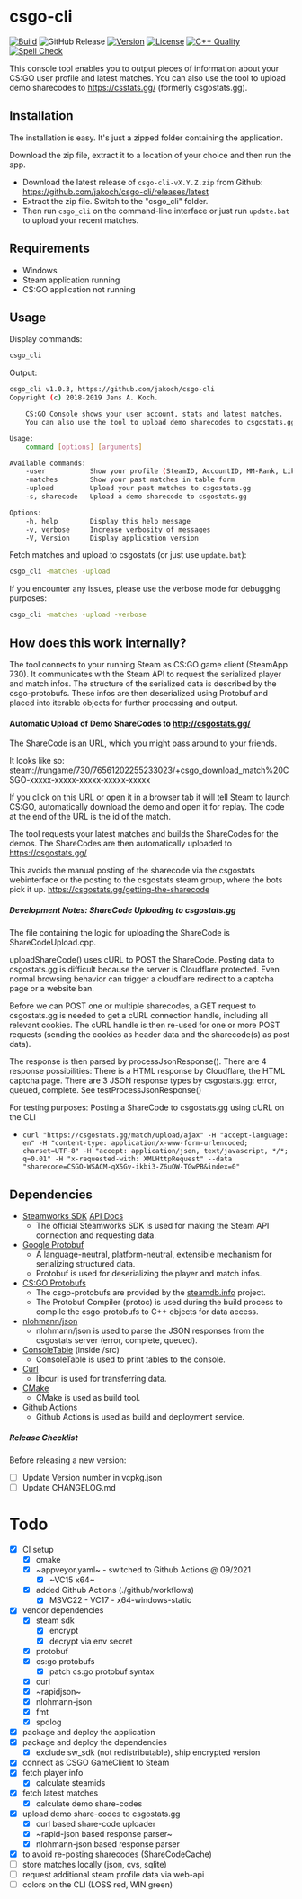 # csgo-cli

[![Build](https://github.com/jakoch/csgo-cli/actions/workflows/build.yml/badge.svg?branch=main)](https://github.com/jakoch/csgo-cli/actions/workflows/build.yml) ![GitHub Release](https://img.shields.io/github/v/release/jakoch/csgo-cli?style=flat-square&label=Latest%20Release) [![Version](https://img.shields.io/badge/dynamic/json?url=https://raw.githubusercontent.com/jakoch/csgo-cli/main/vcpkg.json&label=Dev%20Version%20(main)&query=$[%27version%27]&color=blue)](https://github.com/jakoch/csgo-cli/releases/latest) [![License](https://img.shields.io/github/license/jakoch/csgo-cli.svg)](https://github.com/jakoch/csgo-cli/blob/main/LICENSE) [![C++ Quality](https://github.com/jakoch/csgo-cli/actions/workflows/cpp-quality.yml/badge.svg)](https://github.com/jakoch/csgo-cli/actions/workflows/cpp-quality.yml) [![Spell Check](https://github.com/jakoch/csgo-cli/actions/workflows/check-spelling.yml/badge.svg)](https://github.com/jakoch/csgo-cli/actions/workflows/check-spelling.yml)

This console tool enables you to output pieces of information about your CS:GO user profile and latest matches.
You can also use the tool to upload demo sharecodes to https://csstats.gg/ (formerly csgostats.gg).

## Installation

The installation is easy. It's just a zipped folder containing the application.

Download the zip file, extract it to a location of your choice and then run the app.

- Download the latest release of `csgo-cli-vX.Y.Z.zip` from Github: https://github.com/jakoch/csgo-cli/releases/latest
- Extract the zip file. Switch to the "csgo_cli" folder.
- Then run `csgo_cli` on the command-line interface or just run `update.bat` to upload your recent matches.

## Requirements

- Windows
- Steam application running
- CS:GO application not running

## Usage

Display commands:

```bash
csgo_cli
```

Output:

```bash
csgo_cli v1.0.3, https://github.com/jakoch/csgo-cli
Copyright (c) 2018-2019 Jens A. Koch.

    CS:GO Console shows your user account, stats and latest matches.
    You can also use the tool to upload demo sharecodes to csgostats.gg.

Usage:
    command [options] [arguments]

Available commands:
    -user           Show your profile (SteamID, AccountID, MM-Rank, Likes, VAC-Status)
    -matches        Show your past matches in table form
    -upload         Upload your past matches to csgostats.gg
    -s, sharecode   Upload a demo sharecode to csgostats.gg

Options:
    -h, help        Display this help message
    -v, verbose     Increase verbosity of messages
    -V, Version     Display application version
```

Fetch matches and upload to csgostats (or just use `update.bat`):

```bash
csgo_cli -matches -upload
```

If you encounter any issues, please use the verbose mode for debugging purposes:

```bash
csgo_cli -matches -upload -verbose
```

## How does this work internally?

The tool connects to your running Steam as CS:GO game client (SteamApp 730).
It communicates with the Steam API to request the serialized player and match infos.
The structure of the serialized data is described by the csgo-protobufs.
These infos are then deserialized using Protobuf and placed into
iterable objects for further processing and output.

#### Automatic Upload of Demo ShareCodes to http://csgostats.gg/

The ShareCode is an URL, which you might pass around to your friends.

It looks like so: steam://rungame/730/76561202255233023/+csgo_download_match%20CSGO-xxxxx-xxxxx-xxxxx-xxxxx-xxxxx

If you click on this URL or open it in a browser tab it will tell Steam to launch CS:GO,
automatically download the demo and open it for replay.
The code at the end of the URL is the id of the match.

The tool requests your latest matches and builds the ShareCodes for the demos.
The ShareCodes are then automatically uploaded to https://csgostats.gg/

This avoids the manual posting of the sharecode via the csgostats webinterface
or the posting to the csgostats steam group, where the bots pick it up.
https://csgostats.gg/getting-the-sharecode

##### Development Notes: ShareCode Uploading to csgostats.gg

The file containing the logic for uploading the ShareCode is ShareCodeUpload.cpp.

uploadShareCode() uses cURL to POST the ShareCode.
Posting data to csgostats.gg is difficult because the server is Cloudflare protected.
Even normal browsing behavior can trigger a cloudflare redirect to a captcha page or a website ban.

Before we can POST one or multiple sharecodes, a GET request to csgostats.gg is needed to get a cURL connection handle, including all relevant cookies.
The cURL handle is then re-used for one or more POST requests (sending the cookies as header data and the sharecode(s) as post data).

The response is then parsed by processJsonResponse().
There are 4 response possibilities:
There is a HTML response by Cloudflare, the HTML captcha page.
There are 3 JSON response types by csgostats.gg: error, queued, complete. See testProcessJsonResponse()

For testing purposes: Posting a ShareCode to csgostats.gg using cURL on the CLI
 - `curl "https://csgostats.gg/match/upload/ajax" -H "accept-language: en" -H "content-type: application/x-www-form-urlencoded; charset=UTF-8" -H "accept: application/json, text/javascript, */*; q=0.01" -H "x-requested-with: XMLHttpRequest" --data "sharecode=CSGO-WSACM-qX5Gv-ikbi3-Z6uOW-TGwPB&index=0"`

## Dependencies

- [Steamworks SDK](https://partner.steamgames.com/) [API Docs](https://partner.steamgames.com/doc/sdk/api)
  - The official Steamworks SDK is used for making the Steam API connection and requesting data.
- [Google Protobuf](https://developers.google.com/protocol-buffers/)
  - A language-neutral, platform-neutral, extensible mechanism for serializing structured data.
  - Protobuf is used for deserializing the player and match infos.
- [CS:GO Protobufs](https://github.com/SteamDatabase/Protobufs/tree/master/csgo)
  - The csgo-protobufs are provided by the [steamdb.info](https://steamdb.info/) project.
  - The Protobuf Compiler (protoc) is used during the build process to compile the csgo-protobufs to C++ objects for data access.
- [nlohmann/json](https://github.com/nlohmann/json)
  - nlohmann/json is used to parse the JSON responses from the csgostats server (error, complete, queued).
- [ConsoleTable](https://github.com/766F6964/ConsoleTable) (inside /src)
  - ConsoleTable is used to print tables to the console.
- [Curl](https://github.com/curl/curl)
  - libcurl is used for transferring data.
- [CMake](https://cmake.org/)
  - CMake is used as build tool.
- [Github Actions](https://docs.github.com/en/actions)
  - Github Actions is used as build and deployment service.

##### Release Checklist

Before releasing a new version:

- [ ] Update Version number in vcpkg.json
- [ ] Update CHANGELOG.md

# Todo

- [x] CI setup
  - [x] cmake
  - [x] ~appveyor.yaml~ - switched to Github Actions @ 09/2021
    - [x] ~VC15 x64~
  - [x] added Github Actions (./github/workflows)
    - [x] MSVC22 - VC17 - x64-windows-static
- [x] vendor dependencies
  - [x] steam sdk
    - [x] encrypt
    - [x] decrypt via env secret
  - [x] protobuf
  - [x] cs:go protobufs
    - [x] patch cs:go protobuf syntax
  - [x] curl
  - [x] ~rapidjson~
  - [x] nlohmann-json
  - [x] fmt
  - [x] spdlog
- [x] package and deploy the application
- [x] package and deploy the dependencies
  - [x] exclude sw_sdk (not redistributable), ship encrypted version
- [x] connect as CSGO GameClient to Steam
- [x] fetch player info
  - [x] calculate steamids
- [x] fetch latest matches
  - [x] calculate demo share-codes
- [x] upload demo share-codes to csgostats.gg
  - [x] curl based share-code uploader
  - [x] ~rapid-json based response parser~
  - [x] nlohmann-json based response parser
- [x] to avoid re-posting sharecodes (ShareCodeCache)
- [ ] store matches locally (json, cvs, sqlite)
- [ ] request additional steam profile data via web-api
- [ ] colors on the CLI (LOSS red, WIN green)
